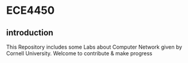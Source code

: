 # ECE4450

## introduction 
This Repository includes some Labs about Computer Network given by Cornell University.
Welcome to contribute & make progress
